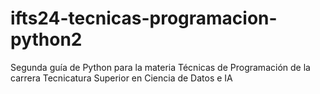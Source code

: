 # ifts24-tecnicas-programacion-python2
Segunda guía de Python para la materia Técnicas de Programación de la carrera Tecnicatura Superior en Ciencia de Datos e IA
